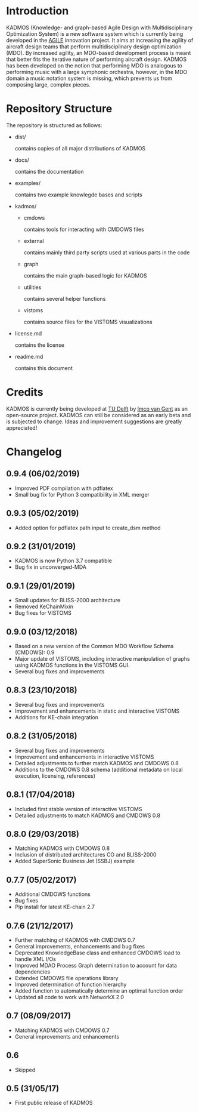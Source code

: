 Introduction
=============

KADMOS (Knowledge- and graph-based Agile Design with Multidisciplinary Optimization System) is a new software system which is currently being developed in the [AGILE](http://www.agile-project.eu/) innovation project. It aims at increasing the agility of aircraft design teams that perform multidisciplinary design optimization (MDO). By increased agility, an MDO-based development process is meant that better fits the iterative nature of performing aircraft design. KADMOS has been developed on the notion that performing MDO is analogous to performing music with a large symphonic orchestra, however, in the MDO domain a music notation system is missing, which prevents us from composing large, complex pieces. 

Repository Structure
====================

The repository is structured as follows:

- dist/

	 contains copies of all major distributions of KADMOS

- docs/

     contains the documentation

- examples/

     contains two example knowlegde bases and scripts
	 
- kadmos/

     - cmdows
	  
		 contains tools for interacting with CMDOWS files
	 
     - external

         contains mainly third party scripts used at various parts in the code

     - graph

         contains the main graph-based logic for KADMOS

     - utilities

         contains several helper functions

     - vistoms

         contains source files for the VISTOMS visualizations

- license.md

     contains the license

- readme.md

     contains this document


Credits
=======

KADMOS is currently being developed at [TU Delft](https://tudelft.nl) by [Imco van Gent](https://bitbucket.org/imcovangent/) as an open-source project. KADMOS can still be considered as an early beta and is subjected to change. Ideas and improvement suggestions are greatly appreciated!


Changelog
=========

## 0.9.4 (06/02/2019)

- Improved PDF compilation with pdflatex
- Small bug fix for Python 3 compatibility in XML merger

## 0.9.3 (05/02/2019)

- Added option for pdflatex path input to create_dsm method

## 0.9.2 (31/01/2019)

- KADMOS is now Python 3.7 compatible
- Bug fix in unconverged-MDA

## 0.9.1 (29/01/2019)

- Small updates for BLISS-2000 architecture
- Removed KeChainMixin
- Bug fixes for VISTOMS

## 0.9.0 (03/12/2018)

- Based on a new version of the Common MDO Workflow Schema (CMDOWS): 0.9
- Major update of VISTOMS, including interactive manipulation of graphs using KADMOS functions in the VISTOMS GUI.
- Several bug fixes and improvements

## 0.8.3 (23/10/2018)

- Several bug fixes and improvements
- Improvement and enhancements in static and interactive VISTOMS
- Additions for KE-chain integration

## 0.8.2 (31/05/2018)

- Several bug fixes and improvements
- Improvement and enhancements in interactive VISTOMS
- Detailed adjustments to further match KADMOS and CMDOWS 0.8
- Additions to the CMDOWS 0.8 schema (additional metadata on local execution, licensing, references)

## 0.8.1 (17/04/2018)

- Included first stable version of interactive VISTOMS
- Detailed adjustments to match KADMOS and CMDOWS 0.8

## 0.8.0 (29/03/2018)

- Matching KADMOS with CMDOWS 0.8
- Inclusion of distributed architectures CO and BLISS-2000
- Added SuperSonic Business Jet (SSBJ) example

## 0.7.7 (05/02/2017)

- Additional CMDOWS functions
- Bug fixes
- Pip install for latest KE-chain 2.7

## 0.7.6 (21/12/2017)

- Further matching of KADMOS with CMDOWS 0.7
- General improvements, enhancements and bug fixes
- Deprecated KnowledgeBase class and enhanced CMDOWS load to handle XML I/Os
- Improved MDAO Process Graph determination to account for data dependencies
- Extended CMDOWS file operations library
- Improved determination of function hierarchy
- Added function to automatically determine an optimal function order
- Updated all code to work with NetworkX 2.0

## 0.7 (08/09/2017)

- Matching KADMOS with CMDOWS 0.7
- General improvements and enhancements

## 0.6 

- Skipped

## 0.5 (31/05/17)

- First public release of KADMOS